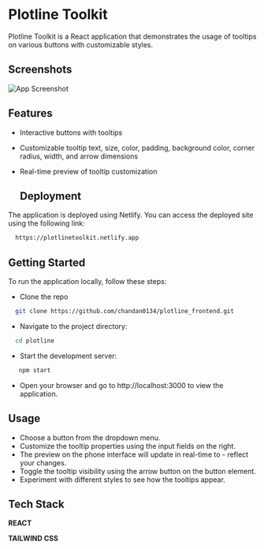 
# Plotline Toolkit

Plotline Toolkit is a React application that demonstrates the usage of tooltips on various buttons with customizable styles.

## Screenshots

![App Screenshot](https://raw.githubusercontent.com/chandan0134/plotline_frontend/b1ec18eed1de07075bc7bc65cdedf58591cf5b1d/plotline.png?token=GHSAT0AAAAAACDVXXHRXONTQMMVTZOFSLX6ZHFVVGQ)
## Features

- Interactive buttons with tooltips
- Customizable tooltip text, size, color, padding, background color, corner radius, width, and arrow dimensions
- Real-time preview of tooltip customization

  ## Deployment

The application is deployed using Netlify. You can access the deployed site using the following link:

```bash
  https://plotlinetoolkit.netlify.app
```

## Getting Started

To run the application locally, follow these steps:

- Clone the repo

```bash
  git clone https://github.com/chandan0134/plotline_frontend.git

```
- Navigate to the project directory:

```bash
  cd plotline
```
- Start the development server:

```bash
   npm start
```
- Open your browser and go to http://localhost:3000 to view the application.

## Usage

- Choose a button from the dropdown menu.
- Customize the tooltip properties using the input fields on the right.
- The preview on the phone interface will update in real-time to - reflect your changes.
- Toggle the tooltip visibility using the arrow button on the button element.
- Experiment with different styles to see how the tooltips appear.


## Tech Stack

**REACT** 

**TAILWIND CSS** 
 
